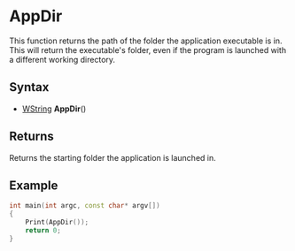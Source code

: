 # AppDir

This function returns the path of the folder the application executable is in. This will return the executable's folder, even if the program is launched with a different working directory.

## Syntax

- [WString](WString.md) **AppDir**()

## Returns

Returns the starting folder the application is launched in.

## Example

```c++
int main(int argc, const char* argv[])
{
    Print(AppDir());
    return 0;
}
```
